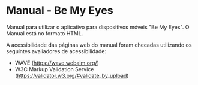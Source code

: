 # Manual - Be My Eyes
Manual para utilizar o aplicativo para dispositivos móveis "Be My Eyes". O Manual está no formato HTML.

A acessibilidade das páginas web do manual foram checadas utilizando os seguintes avaliadores de acessibilidade:
 - WAVE (https://wave.webaim.org/)
 - W3C Markup Validation Service (https://validator.w3.org/#validate_by_upload)
